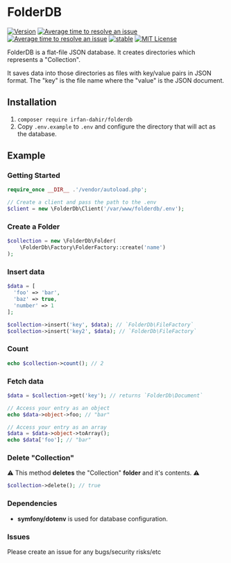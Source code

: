 # FolderDB
[![Version](https://img.shields.io/packagist/v/irfan-dahir/folderdb.svg?style=flat)](https://packagist.org/packages/irfan-dahir/folderdb) [![Average time to resolve an issue](http://isitmaintained.com/badge/resolution/irfan-dahir/folderdb.svg)](http://isitmaintained.com/project/irfan-dahir/folderdb "Average time to resolve an issue") [![Average time to resolve an issue](http://isitmaintained.com/badge/resolution/irfan-dahir/folderdb.svg)](http://isitmaintained.com/project/irfan-dahir/folderdb "Average time to resolve an issue") [![stable](https://img.shields.io/badge/PHP-^%207.1-blue.svg?style=flat)]() [![MIT License](https://img.shields.io/github/license/irfan-dahir/folderdb.svg?style=flat)](https://img.shields.io/github/license/irfan-dahir/folderdb.svg?style=flat)


FolderDB is a flat-file JSON database. It creates directories which represents a "Collection". 

It saves data into those directories as files with key/value pairs in JSON format. The "key" is the file name where the "value" is the JSON document.

## Installation
1. `composer require irfan-dahir/folderdb`
2. Copy `.env.example` to `.env` and configure the directory that will act as the database.

## Example

### Getting Started
```php
require_once __DIR__ .'/vendor/autoload.php';

// Create a client and pass the path to the .env
$client = new \FolderDb\Client('/var/www/folderdb/.env');
```


### Create a Folder
```php
$collection = new \FolderDb\Folder(
    \FolderDb\Factory\FolderFactory::create('name')
);
```

### Insert data
```php
$data = [
  'foo' => 'bar',
  'baz' => true,
  'number' => 1
];

$collection->insert('key', $data); // `FolderDb\FileFactory`
$collection->insert('key2', $data); // `FolderDb\FileFactory`
```

### Count
```php
echo $collection->count(); // 2
```

### Fetch data
```php
$data = $collection->get('key'); // returns `FolderDb\Document`

// Access your entry as an object
echo $data->object->foo; // "bar"

// Access your entry as an array
$data = $data->object->toArray();
echo $data['foo']; // "bar"
```

### Delete "Collection"
⚠️ This method **deletes** the "Collection" **folder** and it's contents. ⚠️
```php
$collection->delete(); // true
```

### Dependencies
- **symfony/dotenv** is used for database configuration.


### Issues
Please create an issue for any bugs/security risks/etc